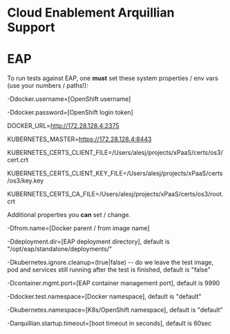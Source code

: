 # Cloud Enablement Arquillian Support

# EAP

To run tests against EAP, one **must** set these system properties / env vars (use your numbers / paths!):

-Ddocker.username=[OpenShift username]

-Ddocker.password=[OpenShift login token]

DOCKER_URL=http://172.28.128.4:2375

KUBERNETES_MASTER=https://172.28.128.4:8443

KUBERNETES_CERTS_CLIENT_FILE=/Users/alesj/projects/xPaaS/certs/os3/cert.crt

KUBERNETES_CERTS_CLIENT_KEY_FILE=/Users/alesj/projects/xPaaS/certs/os3/key.key

KUBERNETES_CERTS_CA_FILE=/Users/alesj/projects/xPaaS/certs/os3/root.crt

Additional properties you **can** set / change.

-Dfrom.name=[Docker parent / from image name]

-Ddeployment.dir=[EAP deployment directory], default is "/opt/eap/standalone/deployments/"

-Dkubernetes.ignore.cleanup=(true|false) -- do we leave the test image, pod and services still running after the test is finished, default is "false"

-Dcontainer.mgmt.port=[EAP container management port], default is 9990

-Ddocker.test.namespace=[Docker namespace], default is "default"

-Dkubernetes.namespace=[K8s/OpenShift namespace], default is "default"

-Darquillian.startup.timeout=[boot timeout in seconds], default is 60sec
